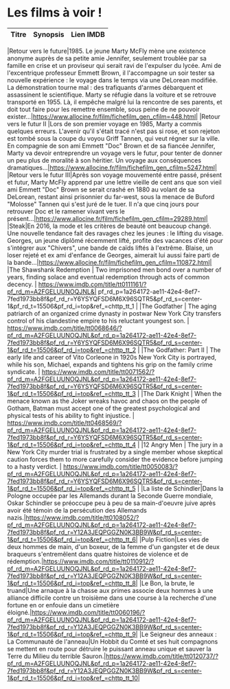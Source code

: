 # Les films à voir !

|Titre|Synopsis|Lien IMDB|
|-|-|-|

|Retour vers le future|1985. Le jeune Marty McFly mène une existence anonyme auprès de sa petite amie Jennifer, seulement troublée par sa famille en crise et un proviseur qui serait ravi de l'expulser du lycée. Ami de l'excentrique professeur Emmett Brown, il l'accompagne un soir tester sa nouvelle expérience : le voyage dans le temps via une DeLorean modifiée. La démonstration tourne mal : des trafiquants d'armes débarquent et assassinent le scientifique. Marty se réfugie dans la voiture et se retrouve transporté en 1955. Là, il empêche malgré lui la rencontre de ses parents, et doit tout faire pour les remettre ensemble, sous peine de ne pouvoir exister...|https://www.allocine.fr/film/fichefilm_gen_cfilm=448.html|
|Retour vers le futur II |Lors de son premier voyage en 1985, Marty a commis quelques erreurs. L'avenir qu'il s'était tracé n'est pas si rose, et son rejeton est tombé sous la coupe du voyou Griff Tannen, qui veut régner sur la ville. En compagnie de son ami Emmett "Doc" Brown et de sa fiancée Jennifer, Marty va devoir entreprendre un voyage vers le futur, pour tenter de donner un peu plus de moralité à son héritier. Un voyage aux conséquences dramatiques...|https://www.allocine.fr/film/fichefilm_gen_cfilm=5247.html|
|Retour vers le futur III|Après son voyage mouvementé entre passé, présent et futur, Marty McFly apprend par une lettre vieille de cent ans que son vieil ami Emmett "Doc" Brown se serait crashé en 1880 au volant de sa DeLorean, restant ainsi prisonnier du far-west, sous la menace de Buford "Molosse" Tannen qui s'est juré de le tuer. Il n'a que cinq jours pour retrouver Doc et le ramener vivant vers le présent...|https://www.allocine.fr/film/fichefilm_gen_cfilm=29289.html|
|Steak|En 2016, la mode et les critères de beauté ont beaucoup changé. Une nouvelle tendance fait des ravages chez les jeunes : le lifting du visage. Georges, un jeune diplômé récemment lifté, profite des vacances d'été pour s'intégrer aux "Chivers", une bande de caïds liftés à l'extrême. Blaise, un loser rejeté et ex ami d'enfance de Georges, aimerait lui aussi faire parti de la bande...|https://www.allocine.fr/film/fichefilm_gen_cfilm=110872.html|
|The Shawshank Redemption   | Two imprisoned men bond over a number of years, finding solace and eventual redemption through acts of common decency. | https://www.imdb.com/title/tt0111161/?pf_rd_m=A2FGELUUNOQJNL&| pf_rd_p=1a264172-ae11-42e4-8ef7-7fed1973bb8f&pf_rd_r=Y6YSYQFSD6M6X96SQTR5&pf_rd_s=center-1&pf_rd_t=15506&pf_rd_i=top&ref_=chttp_tt_1 |
|The Godfather   | The aging patriarch of an organized crime dynasty in postwar New York City transfers control of his clandestine empire to his reluctant youngest son. | https://www.imdb.com/title/tt0068646/?pf_rd_m=A2FGELUUNOQJNL&pf_rd_p=1a264172-ae11-42e4-8ef7-7fed1973bb8f&pf_rd_r=Y6YSYQFSD6M6X96SQTR5&pf_rd_s=center-1&pf_rd_t=15506&pf_rd_i=top&ref_=chttp_tt_2 |
|The Godfather: Part II   | The early life and career of Vito Corleone in 1920s New York City is portrayed, while his son, Michael, expands and tightens his grip on the family crime syndicate. | https://www.imdb.com/title/tt0071562/?pf_rd_m=A2FGELUUNOQJNL&pf_rd_p=1a264172-ae11-42e4-8ef7-7fed1973bb8f&pf_rd_r=Y6YSYQFSD6M6X96SQTR5&pf_rd_s=center-1&pf_rd_t=15506&pf_rd_i=top&ref_=chttp_tt_3 |
|The Dark Knight   | When the menace known as the Joker wreaks havoc and chaos on the people of Gotham, Batman must accept one of the greatest psychological and physical tests of his ability to fight injustice. | https://www.imdb.com/title/tt0468569/?pf_rd_m=A2FGELUUNOQJNL&pf_rd_p=1a264172-ae11-42e4-8ef7-7fed1973bb8f&pf_rd_r=Y6YSYQFSD6M6X96SQTR5&pf_rd_s=center-1&pf_rd_t=15506&pf_rd_i=top&ref_=chttp_tt_4 |
|12 Angry Men     | The jury in a New York City murder trial is frustrated by a single member whose skeptical caution forces them to more carefully consider the evidence before jumping to a hasty verdict. | https://www.imdb.com/title/tt0050083/?pf_rd_m=A2FGELUUNOQJNL&pf_rd_p=1a264172-ae11-42e4-8ef7-7fed1973bb8f&pf_rd_r=Y6YSYQFSD6M6X96SQTR5&pf_rd_s=center-1&pf_rd_t=15506&pf_rd_i=top&ref_=chttp_tt_5 |
|La liste de Schindler|Dans la Pologne occupée par les Allemands durant la Seconde Guerre mondiale, Oskar Schindler se préoccupe peu à peu de sa main-d'oeuvre juive après avoir été témoin de la persécution des Allemands nazis.|https://www.imdb.com/title/tt0108052/?pf_rd_m=A2FGELUUNOQJNL&pf_rd_p=1a264172-ae11-42e4-8ef7-7fed1973bb8f&pf_rd_r=Y12A3JEQPGGZN0K3BB9W&pf_rd_s=center-1&pf_rd_t=15506&pf_rd_i=top&ref_=chttp_tt_6|
|Pulp Fiction|Les vies de deux hommes de main, d'un boxeur, de la femme d'un gangster et de deux braqueurs s'entremêlent dans quatre histoires de violence et de rédemption.|https://www.imdb.com/title/tt0110912/?pf_rd_m=A2FGELUUNOQJNL&pf_rd_p=1a264172-ae11-42e4-8ef7-7fed1973bb8f&pf_rd_r=Y12A3JEQPGGZN0K3BB9W&pf_rd_s=center-1&pf_rd_t=15506&pf_rd_i=top&ref_=chttp_tt_8|
|Le Bon, la brute, le truand|Une arnaque à la chasse aux primes associe deux hommes à une alliance difficile contre un troisième dans une course à la recherche d'une fortune en or enfouie dans un cimetière éloigné.|https://www.imdb.com/title/tt0060196/?pf_rd_m=A2FGELUUNOQJNL&pf_rd_p=1a264172-ae11-42e4-8ef7-7fed1973bb8f&pf_rd_r=Y12A3JEQPGGZN0K3BB9W&pf_rd_s=center-1&pf_rd_t=15506&pf_rd_i=top&ref_=chttp_tt_9|
|Le Seigneur des anneaux : La Communauté de l'anneau|Un Hobbit du Comté et ses huit compagnons se mettent en route pour détruire le puissant anneau unique et sauver la Terre du Milieu du terrible Sauron.|https://www.imdb.com/title/tt0120737/?pf_rd_m=A2FGELUUNOQJNL&pf_rd_p=1a264172-ae11-42e4-8ef7-7fed1973bb8f&pf_rd_r=Y12A3JEQPGGZN0K3BB9W&pf_rd_s=center-1&pf_rd_t=15506&pf_rd_i=top&ref_=chttp_tt_10|
